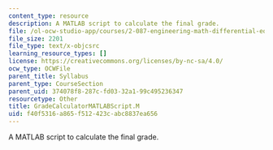```yaml
---
content_type: resource
description: A MATLAB script to calculate the final grade.
file: /ol-ocw-studio-app/courses/2-087-engineering-math-differential-equations-and-linear-algebra-fall-2014/f40f5316a865f512423cabc8837ea656_GradeCalculatorMATLABScript.m
file_size: 2201
file_type: text/x-objcsrc
learning_resource_types: []
license: https://creativecommons.org/licenses/by-nc-sa/4.0/
ocw_type: OCWFile
parent_title: Syllabus
parent_type: CourseSection
parent_uid: 374078f8-287c-fd03-32a1-99c495236347
resourcetype: Other
title: GradeCalculatorMATLABScript.M
uid: f40f5316-a865-f512-423c-abc8837ea656
---
```

A MATLAB script to calculate the final grade.